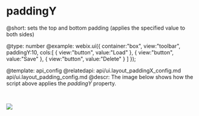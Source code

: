 paddingY
=============


@short: sets the top and bottom padding (applies the specified value to both sides)
	

@type: number
@example:
webix.ui({
		container:"box",
		view:"toolbar", 
        paddingY:10,
		cols:[
			{ view:"button", value:"Load" },
			{ view:"button", value:"Save" },
            { view:"button", value:"Delete" }
		]
});

@template:	api_config
@relatedapi:
	api/ui.layout_paddingX_config.md
    api/ui.layout_padding_config.md
@descr:
The image below shows how the script above applies the <i>paddingY</i> property.

<br>

<img src="api/paddingY_image.png"> </img>

